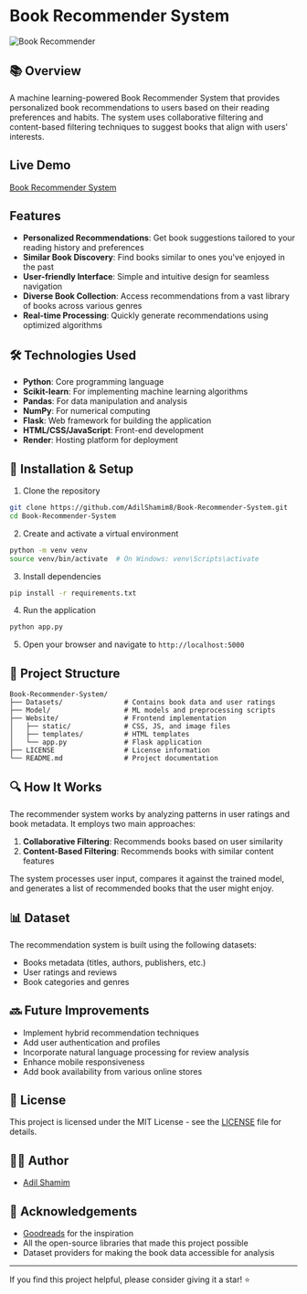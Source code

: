 # Book Recommender System

![Book Recommender](https://github.com/AdilShamim8/Book-Recommender-System/raw/main/Website/static/images/logo.png)

## 📚 Overview
A machine learning-powered Book Recommender System that provides personalized book recommendations to users based on their reading preferences and habits. The system uses collaborative filtering and content-based filtering techniques to suggest books that align with users' interests.

## Live Demo
[Book Recommender System](https://adil-book-recommender8.onrender.com/)

## Features
- **Personalized Recommendations**: Get book suggestions tailored to your reading history and preferences
- **Similar Book Discovery**: Find books similar to ones you've enjoyed in the past
- **User-friendly Interface**: Simple and intuitive design for seamless navigation
- **Diverse Book Collection**: Access recommendations from a vast library of books across various genres
- **Real-time Processing**: Quickly generate recommendations using optimized algorithms

## 🛠️ Technologies Used
- **Python**: Core programming language
- **Scikit-learn**: For implementing machine learning algorithms
- **Pandas**: For data manipulation and analysis
- **NumPy**: For numerical computing
- **Flask**: Web framework for building the application
- **HTML/CSS/JavaScript**: Front-end development
- **Render**: Hosting platform for deployment

## 🚀 Installation & Setup
1. Clone the repository
```bash
git clone https://github.com/AdilShamim8/Book-Recommender-System.git
cd Book-Recommender-System
```

2. Create and activate a virtual environment
```bash
python -m venv venv
source venv/bin/activate  # On Windows: venv\Scripts\activate
```

3. Install dependencies
```bash
pip install -r requirements.txt
```

4. Run the application
```bash
python app.py
```

5. Open your browser and navigate to `http://localhost:5000`

## 📂 Project Structure
```
Book-Recommender-System/
├── Datasets/               # Contains book data and user ratings
├── Model/                  # ML models and preprocessing scripts
├── Website/                # Frontend implementation
│   ├── static/             # CSS, JS, and image files
│   ├── templates/          # HTML templates
│   └── app.py              # Flask application
├── LICENSE                 # License information
└── README.md               # Project documentation
```

## 🔍 How It Works
The recommender system works by analyzing patterns in user ratings and book metadata. It employs two main approaches:

1. **Collaborative Filtering**: Recommends books based on user similarity
2. **Content-Based Filtering**: Recommends books with similar content features

The system processes user input, compares it against the trained model, and generates a list of recommended books that the user might enjoy.

## 📊 Dataset
The recommendation system is built using the following datasets:
- Books metadata (titles, authors, publishers, etc.)
- User ratings and reviews
- Book categories and genres

## 🔜 Future Improvements
- Implement hybrid recommendation techniques
- Add user authentication and profiles
- Incorporate natural language processing for review analysis
- Enhance mobile responsiveness
- Add book availability from various online stores

## 📄 License
This project is licensed under the MIT License - see the [LICENSE](LICENSE) file for details.

## 👨‍💻 Author
- [Adil Shamim](https://github.com/AdilShamim8)

## 🙏 Acknowledgements
- [Goodreads](https://www.goodreads.com/) for the inspiration
- All the open-source libraries that made this project possible
- Dataset providers for making the book data accessible for analysis

---

If you find this project helpful, please consider giving it a star! ⭐
